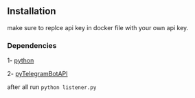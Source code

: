 ## Installation 
make sure to replce api key in docker file with your own api key.

### Dependencies 
1- [python](https://phoenixnap.com/kb/how-to-install-python-3-ubuntu)

2- [pyTelegramBotAPI](https://pypi.org/project/pyTelegramBotAPI/)

after all run `python listener.py`
